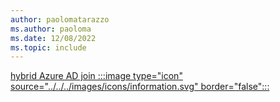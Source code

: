 ```yaml
---
author: paolomatarazzo
ms.author: paoloma
ms.date: 12/08/2022
ms.topic: include
---
```


[hybrid Azure AD join :::image type="icon" source="../../../images/icons/information.svg" border="false":::](../hello-how-it-works-technology.md#hybrid-azure-ad-join "Devices that are hybrid Azure AD joined don't have any dependencies on Azure AD. Only local users accounts and Active Directory users can sign in to these devices. Active Directory users that are synchronized to Azure AD will have single-sign on to both Active Directory and Azure AD-protected resources")